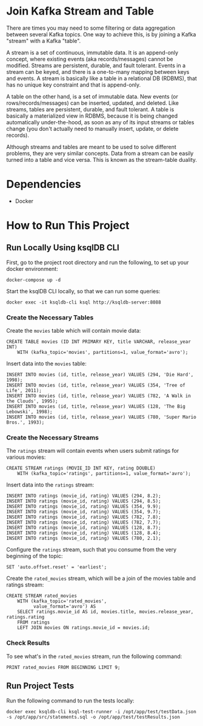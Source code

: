 # Join Kafka Stream and Table

There are times you may need to some filtering or data aggregation between several Kafka topics. One way to
achieve this, is by joining a Kafka "stream" with a Kafka "table".

A stream is a set of continuous, immutable data. It is an append-only concept, where existing events (aka
records/messages) cannot be modified. Streams are persistent, durable, and fault tolerant. Events in a stream
can be keyed, and there is a one-to-many mapping between keys and events. A stream is basically like a table
in a relational DB (RDBMS), that has no unique key constraint and that is append-only.

A table on the other hand, is a set of immutable data. New events (or rows/records/messages) can be inserted,
updated, and deleted. Like streams, tables are persistent, durable, and fault tolerant. A table is basically a
materialized view in RDBMS, because it is being changed automatically under-the-hood, as soon as any of its
input streams or tables change (you don't actually need to manually insert, update, or delete records).

Although streams and tables are meant to be used to solve different problems, they are very similar concepts.
Data from a stream can be easily turned into a table and vice versa. This is known as the stream-table
duality.

# Dependencies

- Docker

# How to Run This Project

## Run Locally Using ksqlDB CLI

First, go to the project root directory and run the following, to set up your docker environment:

`docker-compose up -d`

Start the ksqlDB CLI locally, so that we can run some queries:

`docker exec -it ksqldb-cli ksql http://ksqldb-server:8088`

### Create the Necessary Tables

Create the `movies` table which will contain movie data:

```
CREATE TABLE movies (ID INT PRIMARY KEY, title VARCHAR, release_year INT)
    WITH (kafka_topic='movies', partitions=1, value_format='avro');
```

Insert data into the `movies` table:

```
INSERT INTO movies (id, title, release_year) VALUES (294, 'Die Hard', 1998);
INSERT INTO movies (id, title, release_year) VALUES (354, 'Tree of Life', 2011);
INSERT INTO movies (id, title, release_year) VALUES (782, 'A Walk in the Clouds', 1995);
INSERT INTO movies (id, title, release_year) VALUES (128, 'The Big Lebowski', 1998);
INSERT INTO movies (id, title, release_year) VALUES (780, 'Super Mario Bros.', 1993);
```

### Create the Necessary Streams

The `ratings` stream will contain events when users submit ratings for various movies:

```
CREATE STREAM ratings (MOVIE_ID INT KEY, rating DOUBLE)
    WITH (kafka_topic='ratings', partitions=1, value_format='avro');
```

Insert data into the `ratings` stream:

```
INSERT INTO ratings (movie_id, rating) VALUES (294, 8.2);
INSERT INTO ratings (movie_id, rating) VALUES (294, 8.5);
INSERT INTO ratings (movie_id, rating) VALUES (354, 9.9);
INSERT INTO ratings (movie_id, rating) VALUES (354, 9.7);
INSERT INTO ratings (movie_id, rating) VALUES (782, 7.8);
INSERT INTO ratings (movie_id, rating) VALUES (782, 7.7);
INSERT INTO ratings (movie_id, rating) VALUES (128, 8.7);
INSERT INTO ratings (movie_id, rating) VALUES (128, 8.4);
INSERT INTO ratings (movie_id, rating) VALUES (780, 2.1);
```

Configure the `ratings` stream, such that you consume from the very beginning of the topic:

`SET 'auto.offset.reset' = 'earliest';`

Create the `rated_movies` stream, which will be a join of the movies table and ratings stream:

```
CREATE STREAM rated_movies
    WITH (kafka_topic='rated_movies',
          value_format='avro') AS
    SELECT ratings.movie_id AS id, movies.title, movies.release_year, ratings.rating
    FROM ratings
    LEFT JOIN movies ON ratings.movie_id = movies.id;
```

### Check Results

To see what's in the `rated_movies` stream, run the following command:

`PRINT rated_movies FROM BEGINNING LIMIT 9;`

## Run Project Tests

Run the following command to run the tests locally:

```
docker exec ksqldb-cli ksql-test-runner -i /opt/app/test/testData.json -s /opt/app/src/statements.sql -o /opt/app/test/testResults.json
````
